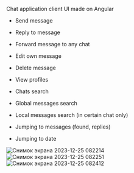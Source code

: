 Chat application client UI made on Angular

- Send message
- Reply to message
- Forward message to any chat
- Edit own message
- Delete message
- View profiles

- Chats search
- Global messages search
- Local messages search (in certain chat only)
- Jumping to messages (found, replies)
- Jumping to date

![Снимок экрана 2023-12-25 082214](https://github.com/fryt3ch/Chat.UI-Angular/assets/37770139/bba94c41-897d-4cdc-800c-1cd7b96cab51)
![Снимок экрана 2023-12-25 082251](https://github.com/fryt3ch/Chat.UI-Angular/assets/37770139/23c6a84e-9d55-44bb-9aa5-2cd01a74c61d)
![Снимок экрана 2023-12-25 082412](https://github.com/fryt3ch/Chat.UI-Angular/assets/37770139/6fd12b24-e8ee-4e85-b079-3faec7da44da)
